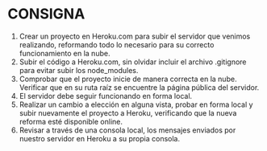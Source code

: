 # CONSIGNA
1. Crear un proyecto en Heroku.com para subir el servidor que venimos realizando, reformando todo lo necesario para su correcto funcionamiento en la nube.
2. Subir el código a Heroku.com, sin olvidar incluir el archivo .gitignore para evitar subir los node_modules. 
3. Comprobar que el proyecto inicie de manera correcta en la nube. Verificar que en su ruta raíz se encuentre la página pública del servidor.
4. El servidor debe seguir funcionando en forma local.
5. Realizar un cambio a elección en alguna vista, probar en forma local y subir nuevamente el proyecto a Heroku, verificando que la nueva reforma esté disponible online.
6. Revisar a través de una consola local, los mensajes enviados por nuestro servidor en Heroku a su propia consola.